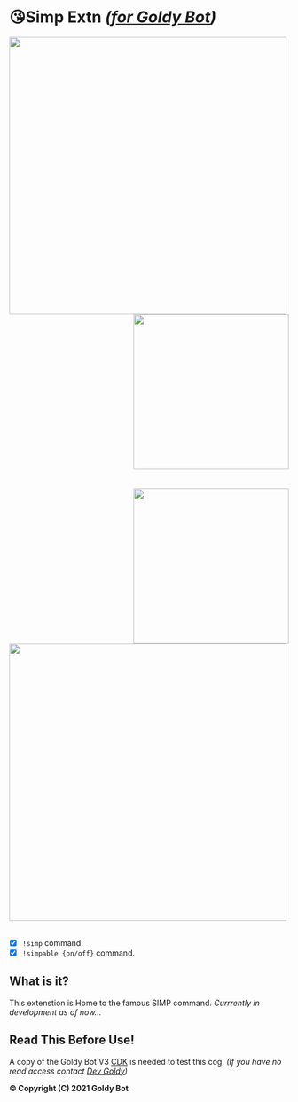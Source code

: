 # 😘Simp Extn *([for Goldy Bot](https://github.com/TGP-Projects/Goldy-Bot-V3))*

<div class="row">
 <div class="column">
   <img align="left" src="https://c.tenor.com/OIuEn53U_JcAAAAd/mc-bride-choc.gif" width="500">
   <img align="right" src="https://i.imgur.com/89gWdsd.jpeg" width="280">
 </div>
</div>

<br clear="left"/>
<br clear="left"/>
<img align="right" src="https://c.tenor.com/6XbAaRXCKKYAAAAC/arthur-simp.gif" width="280">
<img align="left" src="https://c.tenor.com/zx8YPPi8HbgAAAAd/pewdiepie-simp-pewdiepie.gif" width="500">

<br clear="left"/>
<br clear="left"/>

- [x] ``!simp`` command.
- [x] ``!simpable {on/off}`` command.

## What is it?
This extenstion is Home to the famous SIMP command. *Currrently in development as of now...*

## Read This Before Use!
A copy of the Goldy Bot V3 [CDK](https://github.com/TGP-Projects/Goldy-Bot-V3#readme) is needed to test this cog. *(If you have no read access contact [Dev Goldy](https://github.com/THEGOLDENPRO))*

**© Copyright (C) 2021 Goldy Bot**
